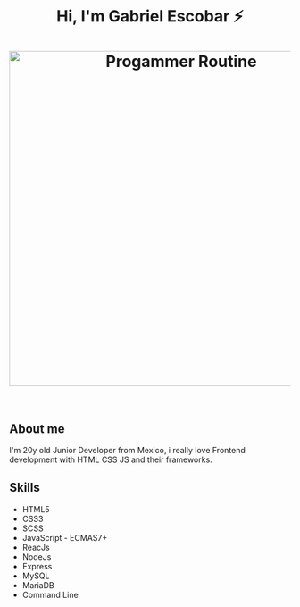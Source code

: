 

<h1 align="center">
  Hi, I'm Gabriel Escobar ⚡
  <br>
  <br>
  <img src="https://c4.wallpaperflare.com/wallpaper/792/460/915/1920x1080-px-code-coding-programming-simple-background-anime-ah-my-goddess-hd-art-wallpaper-preview.jpg" alt="Progammer Routine" width="600">
  <br>
  <br>
</h1>

## About me
I'm 20y old Junior Developer from Mexico, i really love Frontend development with HTML CSS JS and their frameworks.

## Skills

* HTML5
* CSS3
* SCSS
* JavaScript - ECMAS7+
* ReacJs
* NodeJs
* Express
* MySQL
* MariaDB
* Command Line


<!--
**MrGab0uwu/MrGab0uwu** is a ✨ _special_ ✨ repository because its `README.md` (this file) appears on your GitHub profile.

Here are some ideas to get you started:

- 🔭 I’m currently working on ...
- 🌱 I’m currently learning ...
- 👯 I’m looking to collaborate on ...
- 🤔 I’m looking for help with ...
- 💬 Ask me about ...
- 📫 How to reach me: ...
- 😄 Pronouns: ...
- ⚡ Fun fact: ...
-->
